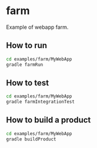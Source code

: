 # farm

Example of webapp farm.

## How to run

```bash
cd examples/farm/MyWebApp
gradle farmRun
```

## How to test

```bash
cd examples/farm/MyWebApp
gradle farmIntegrationTest
```

## How to build a product


```bash
cd examples/farm/MyWebApp
gradle buildProduct
```

